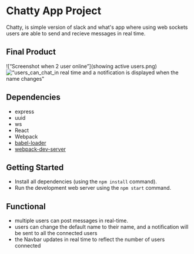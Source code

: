 # Chatty App Project

Chatty, is simple version of slack and what's app where using web sockets users are able to send and recieve messages in real time. 


## Final Product

![“Screenshot when 2 user online”](showing active users.png)
![“users_can_chat_in real time  and a notification is displayed when the name changes"](ShowingNameChangeAndMessage.png)

## Dependencies
* express
* uuid
* ws
* React
* Webpack
* [babel-loader](https://github.com/babel/babel-loader)
* [webpack-dev-server](https://github.com/webpack/webpack-dev-server)

## Getting Started

- Install all dependencies (using the `npm install` command).
- Run the development web server using the `npm start` command.

## Functional
- multiple users can post messages in real-time. 
- users can change the default name to their name, and a notification will be sent  to all the connected users
- the Navbar updates in real time  to reflect  the number of users connected
